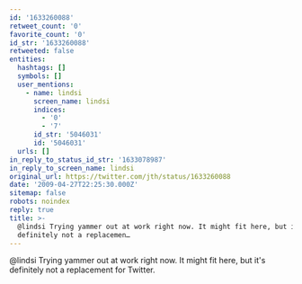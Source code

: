 ```yaml
---
id: '1633260088'
retweet_count: '0'
favorite_count: '0'
id_str: '1633260088'
retweeted: false
entities:
  hashtags: []
  symbols: []
  user_mentions:
    - name: lindsi
      screen_name: lindsi
      indices:
        - '0'
        - '7'
      id_str: '5046031'
      id: '5046031'
  urls: []
in_reply_to_status_id_str: '1633078987'
in_reply_to_screen_name: lindsi
original_url: https://twitter.com/jth/status/1633260088
date: '2009-04-27T22:25:30.000Z'
sitemap: false
robots: noindex
reply: true
title: >-
  @lindsi Trying yammer out at work right now. It might fit here, but it's
  definitely not a replacemen…
---
```


@lindsi Trying yammer out at work right now. It might fit here, but it's definitely not a replacement for Twitter.